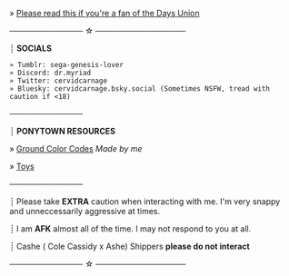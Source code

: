» [Please read this if you're a fan of the Days Union](https://down-with-the-days-union.carrd.co/)

───────────── ☆ ────────────────

┊ **SOCIALS**
```
» Tumblr: sega-genesis-lover
» Discord: dr.myriad
» Twitter: cervidcarnage
» Bluesky: cervidcarnage.bsky.social (Sometimes NSFW, tread with caution if <18)
```
─────────────

┊ **PONYTOWN RESOURCES**

» [Ground Color Codes](https://rentry.co/ponytown-color-codes) *Made by me*

» [Toys](https://ponytown.fandom.com/wiki/Toys)

─────────────

┊ Please take **EXTRA** caution when interacting with me. I'm very snappy and unneccessarily aggressive at times. 

┊ I am **AFK** almost all of the time. I may not respond to you at all.

┊ Cashe ( Cole Cassidy x Ashe) Shippers **please do not interact**

───────────── ☆ ────────────────
